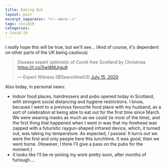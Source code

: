```yaml
---
title: Eating Out
layout: post
excerpt_separator: "<!--more-->"
tags: covid19
categories:
- Covid-19
---
```


I *really* hope this will be true, but we'll see... (And of course, it's dependent on other parts of the UK being cautious) <!--more-->

<blockquote class="twitter-tweet"><p lang="en" dir="ltr">Disease expert optimistic of Covid-free Scotland by Christmas <a href="https://t.co/5wj8NUrgu9">https://t.co/5wj8NUrgu9</a></p>&mdash; Expert Witness (@Searchline03) <a href="https://twitter.com/Searchline03/status/1283405324255408130?ref_src=twsrc%5Etfw">July 15, 2020</a></blockquote> <script async src="https://platform.twitter.com/widgets.js" charset="utf-8"></script>

Also today, in personal news:
* Indoor food places, hairdressers and pubs opened today in Scotland, with stringent social distancing and hygiene restrictions. I know, because I went to a previous favourite food place with my husband, as a sort of celebration at being able to eat out for the first time since March. We were wearing masks as much as we could (ie most of the time), and the first thing that happened when I went in was that my forehead was zapped with a futuristic raygun-shaped infrared device, which, it turned out, was taking my temperature. As expected, I passed. It turns out we were the first and only people here this lunchtime. It was good, then we went home. (However, I think I'll give a pass on the pubs for the moment.)
* It looks like I'll be re-joining my work pretty soon, after months of furlough....